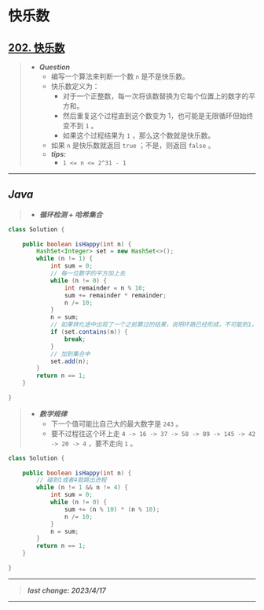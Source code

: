 # 快乐数

## [202. 快乐数](https://leetcode.cn/problems/happy-number/)

> - ***Question***
>   - 编写一个算法来判断一个数 `n` 是不是快乐数。
>   - 快乐数定义为：
>     - 对于一个正整数，每一次将该数替换为它每个位置上的数字的平方和。
>     - 然后重复这个过程直到这个数变为 1，也可能是无限循环但始终变不到 `1` 。
>     - 如果这个过程结果为 `1` ，那么这个数就是快乐数。
>   - 如果 `n` 是快乐数就返回 `true` ；不是，则返回 `false` 。
>   - ***tips:***
>     - `1 <= n <= 2^31 - 1`

---

## *Java*

> - ***循环检测 + 哈希集合***

```java
class Solution {
    
    public boolean isHappy(int n) {
        HashSet<Integer> set = new HashSet<>();
        while (n != 1) {
            int sum = 0;
            // 每一位数字的平方加上去
            while (n != 0) {
                int remainder = n % 10;
                sum += remainder * remainder;
                n /= 10;
            }
            n = sum;
            // 如果转化途中出现了一个之前算过的结果，说明环路已经形成，不可能到1，直接退出
            if (set.contains(n)) {
                break;
            }
            // 加到集合中
            set.add(n);
        }
        return n == 1;
    }
    
}
```

> - ***数学规律***
>   - 下一个值可能比自己大的最大数字是 `243` 。
>   - 要不过程往这个环上走 `4 -> 16 -> 37 -> 58 -> 89 -> 145 -> 42 -> 20 -> 4` ，要不走向 `1` 。

```java
class Solution {
    
    public boolean isHappy(int n) {
        // 碰到1或者4就跳出进程
        while (n != 1 && n != 4) {
            int sum = 0;
            while (n != 0) {
                sum += (n % 10) * (n % 10);
                n /= 10;
            }
            n = sum;
        }
        return n == 1;
    }
    
}
```

---

> ***last change: 2023/4/17***

---
